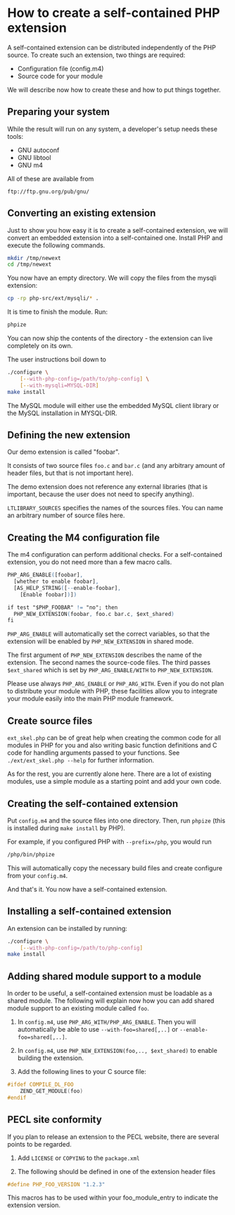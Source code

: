 # How to create a self-contained PHP extension

A self-contained extension can be distributed independently of the PHP source.
To create such an extension, two things are required:

* Configuration file (config.m4)
* Source code for your module

We will describe now how to create these and how to put things together.

## Preparing your system

While the result will run on any system, a developer's setup needs these tools:

* GNU autoconf
* GNU libtool
* GNU m4

All of these are available from

    ftp://ftp.gnu.org/pub/gnu/

## Converting an existing extension

Just to show you how easy it is to create a self-contained extension, we will
convert an embedded extension into a self-contained one. Install PHP and execute
the following commands.

```bash
mkdir /tmp/newext
cd /tmp/newext
```

You now have an empty directory. We will copy the files from the mysqli
extension:

```bash
cp -rp php-src/ext/mysqli/* .
```

It is time to finish the module. Run:

```bash
phpize
```

You can now ship the contents of the directory - the extension can live
completely on its own.

The user instructions boil down to

```bash
./configure \
    [--with-php-config=/path/to/php-config] \
    [--with-mysqli=MYSQL-DIR]
make install
```

The MySQL module will either use the embedded MySQL client library or the MySQL
installation in MYSQL-DIR.

## Defining the new extension

Our demo extension is called "foobar".

It consists of two source files `foo.c` and `bar.c` (and any arbitrary amount of
header files, but that is not important here).

The demo extension does not reference any external libraries (that is important,
because the user does not need to specify anything).

`LTLIBRARY_SOURCES` specifies the names of the sources files. You can name an
arbitrary number of source files here.

## Creating the M4 configuration file

The m4 configuration can perform additional checks. For a self-contained
extension, you do not need more than a few macro calls.

```m4
PHP_ARG_ENABLE([foobar],
  [whether to enable foobar],
  [AS_HELP_STRING([--enable-foobar],
    [Enable foobar])])

if test "$PHP_FOOBAR" != "no"; then
  PHP_NEW_EXTENSION(foobar, foo.c bar.c, $ext_shared)
fi
```

`PHP_ARG_ENABLE` will automatically set the correct variables, so that the
extension will be enabled by `PHP_NEW_EXTENSION` in shared mode.

The first argument of `PHP_NEW_EXTENSION` describes the name of the extension.
The second names the source-code files. The third passes `$ext_shared` which is
set by `PHP_ARG_ENABLE/WITH` to `PHP_NEW_EXTENSION`.

Please use always `PHP_ARG_ENABLE` or `PHP_ARG_WITH`. Even if you do not plan to
distribute your module with PHP, these facilities allow you to integrate your
module easily into the main PHP module framework.

## Create source files

`ext_skel.php` can be of great help when creating the common code for all
modules in PHP for you and also writing basic function definitions and C code
for handling arguments passed to your functions. See `./ext/ext_skel.php --help`
for further information.

As for the rest, you are currently alone here. There are a lot of existing
modules, use a simple module as a starting point and add your own code.

## Creating the self-contained extension

Put `config.m4` and the source files into one directory. Then, run `phpize`
(this is installed during `make install` by PHP).

For example, if you configured PHP with `--prefix=/php`, you would run

```bash
/php/bin/phpize
```

This will automatically copy the necessary build files and create configure from
your `config.m4`.

And that's it. You now have a self-contained extension.

## Installing a self-contained extension

An extension can be installed by running:

```bash
./configure \
    [--with-php-config=/path/to/php-config]
make install
```

## Adding shared module support to a module

In order to be useful, a self-contained extension must be loadable as a shared
module. The following will explain now how you can add shared module support to
an existing module called `foo`.

1. In `config.m4`, use `PHP_ARG_WITH/PHP_ARG_ENABLE`. Then you will
   automatically be able to use `--with-foo=shared[,..]` or
   `--enable-foo=shared[,..]`.

2. In `config.m4`, use `PHP_NEW_EXTENSION(foo,.., $ext_shared)` to enable
   building the extension.

3. Add the following lines to your C source file:

```c
#ifdef COMPILE_DL_FOO
    ZEND_GET_MODULE(foo)
#endif
```

## PECL site conformity

If you plan to release an extension to the PECL website, there are several
points to be regarded.

1. Add `LICENSE` or `COPYING` to the `package.xml`

2. The following should be defined in one of the extension header files

```c
#define PHP_FOO_VERSION "1.2.3"
```

This macros has to be used within your foo_module_entry to indicate the
extension version.
